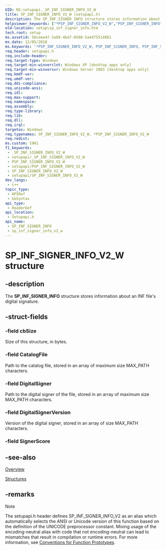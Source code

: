 ```yaml
---
UID: NS:setupapi._SP_INF_SIGNER_INFO_V2_W
title: SP_INF_SIGNER_INFO_V2_W (setupapi.h)
description: The SP_INF_SIGNER_INFO structure stores information about an INF file's digital signature.
helpviewer_keywords: ["*PSP_INF_SIGNER_INFO_V2_W","PSP_INF_SIGNER_INFO","PSP_INF_SIGNER_INFO structure pointer [Setup API]","SP_INF_SIGNER_INFO","SP_INF_SIGNER_INFO structure [Setup API]","SP_INF_SIGNER_INFO_V2","SP_INF_SIGNER_INFO_V2_W","SP_INF_SIGNER_INFO_W","_setupapi_filepaths_signerinfo","setup.sp_inf_signer_info","setupapi/PSP_INF_SIGNER_INFO","setupapi/SP_INF_SIGNER_INFO"]
old-location: setup\sp_inf_signer_info.htm
tech.root: setup
ms.assetid: 50ceee47-3a89-4bd7-8508-5a4d75514861
ms.date: 12/05/2018
ms.keywords: '*PSP_INF_SIGNER_INFO_V2_W, PSP_INF_SIGNER_INFO, PSP_INF_SIGNER_INFO structure pointer [Setup API], SP_INF_SIGNER_INFO, SP_INF_SIGNER_INFO structure [Setup API], SP_INF_SIGNER_INFO_V2, SP_INF_SIGNER_INFO_V2_W, SP_INF_SIGNER_INFO_W, _setupapi_filepaths_signerinfo, setup.sp_inf_signer_info, setupapi/PSP_INF_SIGNER_INFO, setupapi/SP_INF_SIGNER_INFO'
req.header: setupapi.h
req.include-header: 
req.target-type: Windows
req.target-min-winverclnt: Windows XP [desktop apps only]
req.target-min-winversvr: Windows Server 2003 [desktop apps only]
req.kmdf-ver: 
req.umdf-ver: 
req.ddi-compliance: 
req.unicode-ansi: 
req.idl: 
req.max-support: 
req.namespace: 
req.assembly: 
req.type-library: 
req.lib: 
req.dll: 
req.irql: 
targetos: Windows
req.typenames: SP_INF_SIGNER_INFO_V2_W, *PSP_INF_SIGNER_INFO_V2_W
req.redist: 
ms.custom: 19H1
f1_keywords:
 - _SP_INF_SIGNER_INFO_V2_W
 - setupapi/_SP_INF_SIGNER_INFO_V2_W
 - PSP_INF_SIGNER_INFO_V2_W
 - setupapi/PSP_INF_SIGNER_INFO_V2_W
 - SP_INF_SIGNER_INFO_V2_W
 - setupapi/SP_INF_SIGNER_INFO_V2_W
dev_langs:
 - c++
topic_type:
 - APIRef
 - kbSyntax
api_type:
 - HeaderDef
api_location:
 - Setupapi.h
api_name:
 - SP_INF_SIGNER_INFO
 - sp_inf_signer_info_v2_w
---
```


# SP_INF_SIGNER_INFO_V2_W structure


## -description

The <b>SP_INF_SIGNER_INFO</b> structure stores information about an INF file's digital signature.

## -struct-fields

### -field cbSize

Size of this structure, in bytes.

### -field CatalogFile

Path to the catalog file, stored in an array of maximum size MAX_PATH characters.

### -field DigitalSigner

Path to the digital signer of the file, stored in an array of maximum size MAX_PATH characters.

### -field DigitalSignerVersion

Version of the digital signer, stored in an array of size MAX_PATH characters.

### -field SignerScore

## -see-also

<a href="https://docs.microsoft.com/windows/desktop/SetupApi/overview">Overview</a>



<a href="https://docs.microsoft.com/windows/desktop/SetupApi/structures--setup-api-">Structures</a>

## -remarks

> [!NOTE]
> The setupapi.h header defines SP_INF_SIGNER_INFO_V2 as an alias which automatically selects the ANSI or Unicode version of this function based on the definition of the UNICODE preprocessor constant. Mixing usage of the encoding-neutral alias with code that not encoding-neutral can lead to mismatches that result in compilation or runtime errors. For more information, see [Conventions for Function Prototypes](/windows/win32/intl/conventions-for-function-prototypes).

